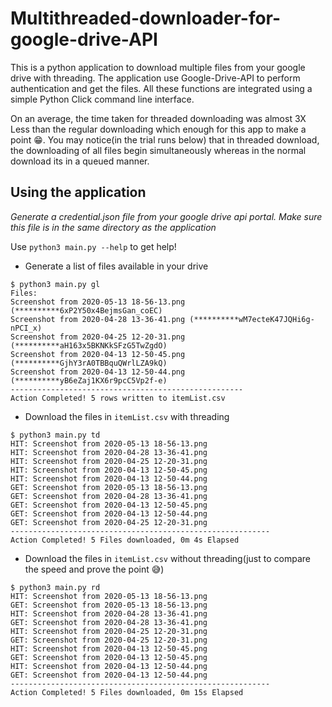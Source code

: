 # Multithreaded-downloader-for-google-drive-API
This is a python application to download multiple files from your google drive with threading. The application use Google-Drive-API to perform authentication and get the files. All these functions are integrated using a simple Python Click command line interface.

On an average, the time taken for threaded downloading was almost </b>3X Less</b> than the regular downloading which enough for this app to make a point :grin:. You may notice(in the trial runs below) that in threaded download, the downloading of all files begin simultaneously whereas in the normal download its in a queued manner.


## Using the application
<i>Generate a credential.json file from your google drive api portal. Make sure this file is in the same directory as the application</i>

Use `python3 main.py --help` to get help!
- Generate a list of files available in your drive
```
$ python3 main.py gl              
Files:
Screenshot from 2020-05-13 18-56-13.png (**********6xP2Y50x4BejmsGan_coEC)
Screenshot from 2020-04-28 13-36-41.png (**********wM7ecteK47JQHi6g-nPCI_x)
Screenshot from 2020-04-25 12-20-31.png (**********aH163x5BKNKkSFzG5TwZgdO)
Screenshot from 2020-04-13 12-50-45.png (**********GjhY3rA0TBBquQWrlLZA9kQ)
Screenshot from 2020-04-13 12-50-44.png (**********yB6eZaj1KX6r9pcC5Vp2f-e)
----------------------------------------------------
Action Completed! 5 rows written to itemList.csv
```
- Download the files in `itemList.csv` with threading
```
$ python3 main.py td                           
HIT: Screenshot from 2020-05-13 18-56-13.png
HIT: Screenshot from 2020-04-28 13-36-41.png
HIT: Screenshot from 2020-04-25 12-20-31.png
HIT: Screenshot from 2020-04-13 12-50-45.png
HIT: Screenshot from 2020-04-13 12-50-44.png
GET: Screenshot from 2020-05-13 18-56-13.png
GET: Screenshot from 2020-04-28 13-36-41.png
GET: Screenshot from 2020-04-13 12-50-45.png
GET: Screenshot from 2020-04-13 12-50-44.png
GET: Screenshot from 2020-04-25 12-20-31.png
----------------------------------------------------------
Action Completed! 5 Files downloaded, 0m 4s Elapsed 
```
- Download the files in `itemList.csv` without threading(just to compare the speed and prove the point :sweat_smile:)
```
$ python3 main.py rd                            
HIT: Screenshot from 2020-05-13 18-56-13.png
GET: Screenshot from 2020-05-13 18-56-13.png
HIT: Screenshot from 2020-04-28 13-36-41.png
GET: Screenshot from 2020-04-28 13-36-41.png
HIT: Screenshot from 2020-04-25 12-20-31.png
GET: Screenshot from 2020-04-25 12-20-31.png
HIT: Screenshot from 2020-04-13 12-50-45.png
GET: Screenshot from 2020-04-13 12-50-45.png
HIT: Screenshot from 2020-04-13 12-50-44.png
GET: Screenshot from 2020-04-13 12-50-44.png
----------------------------------------------------------
Action Completed! 5 Files downloaded, 0m 15s Elapsed 
```


